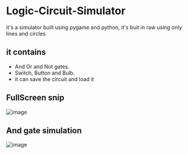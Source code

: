 # Logic-Circuit-Simulator
it's a simulator built using pygame and python, it's buit in raw using only lines and circles
## it contains 
- And Or and Not gates.
- Switch, Button and Bulb.
- it can save the circuit and load it
## FullScreen snip


![image](https://user-images.githubusercontent.com/108637087/179367060-b93f6fd8-d3f2-4701-95a0-c35adf226e9a.png)


## And gate simulation


![image](https://user-images.githubusercontent.com/108637087/179367003-c7033965-91ab-47f4-8913-a0b76c3f45ee.png)

